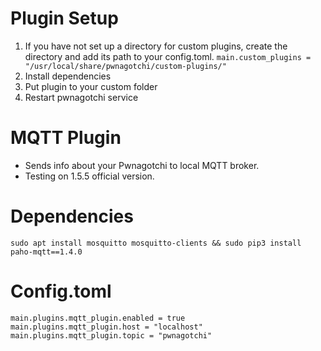 
# Plugin Setup
1. If you have not set up a directory for custom plugins, create the directory and add its path to your config.toml.
`main.custom_plugins = "/usr/local/share/pwnagotchi/custom-plugins/"`
2. Install dependencies
3. Put plugin to your custom folder
4. Restart pwnagotchi service
  
# MQTT Plugin
 - Sends info about your Pwnagotchi to local MQTT broker. 
 - Testing on 1.5.5 official version.

# Dependencies
```
sudo apt install mosquitto mosquitto-clients && sudo pip3 install paho-mqtt==1.4.0
```

# Config.toml
```
main.plugins.mqtt_plugin.enabled = true
main.plugins.mqtt_plugin.host = "localhost"
main.plugins.mqtt_plugin.topic = "pwnagotchi"
```
